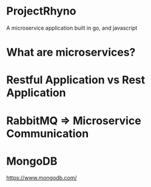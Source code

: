 # ProjectRhyno
A microservice application built in go, and javascript

# What are microservices?


# Restful Application vs Rest Application


# RabbitMQ => Microservice Communication


# MongoDB 
https://www.mongodb.com/
